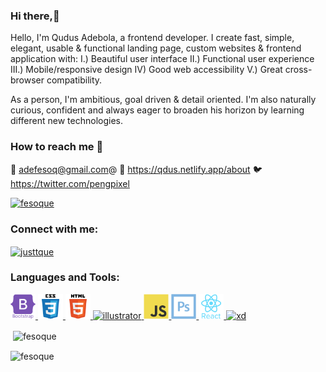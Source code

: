 ### Hi there,👋
Hello,
I'm Qudus Adebola, a frontend developer. I create fast, simple, elegant, usable & functional landing page, custom websites & frontend application with:
I.) Beautiful user interface
II.) Functional user experience
III.) Mobile/responsive design
IV) Good web accessibility
V.) Great cross-browser compatibility.

As a person, I'm ambitious, goal driven & detail oriented. I'm also naturally curious, confident and always eager to broaden his horizon by learning different new technologies.


### How to reach me 👀

 📧  adefesoq@gmail.com@
 🔗  https://qdus.netlify.app/about
 🐦  https://twitter.com/pengpixel
 
<p align="left"> <a href="https://github.com/ryo-ma/github-profile-trophy"><img src="https://github-profile-trophy.vercel.app/?username=fesoque" alt="fesoque" /></a> </p>

<h3 align="left">Connect with me:</h3>
<p align="left">
<a href="https://twitter.com/justtque" target="blank"><img align="center" src="https://raw.githubusercontent.com/rahuldkjain/github-profile-readme-generator/master/src/images/icons/Social/twitter.svg" alt="justtque" height="30" width="40" /></a>
</p>

<h3 align="left">Languages and Tools:</h3>
<p align="left"> <a href="https://getbootstrap.com" target="_blank"> <img src="https://raw.githubusercontent.com/devicons/devicon/master/icons/bootstrap/bootstrap-plain-wordmark.svg" alt="bootstrap" width="40" height="40"/> </a> <a href="https://www.w3schools.com/css/" target="_blank"> <img src="https://raw.githubusercontent.com/devicons/devicon/master/icons/css3/css3-original-wordmark.svg" alt="css3" width="40" height="40"/> </a> <a href="https://www.w3.org/html/" target="_blank"> <img src="https://raw.githubusercontent.com/devicons/devicon/master/icons/html5/html5-original-wordmark.svg" alt="html5" width="40" height="40"/> </a> <a href="https://www.adobe.com/in/products/illustrator.html" target="_blank"> <img src="https://www.vectorlogo.zone/logos/adobe_illustrator/adobe_illustrator-icon.svg" alt="illustrator" width="40" height="40"/> </a> <a href="https://developer.mozilla.org/en-US/docs/Web/JavaScript" target="_blank"> <img src="https://raw.githubusercontent.com/devicons/devicon/master/icons/javascript/javascript-original.svg" alt="javascript" width="40" height="40"/> </a> <a href="https://www.photoshop.com/en" target="_blank"> <img src="https://raw.githubusercontent.com/devicons/devicon/master/icons/photoshop/photoshop-line.svg" alt="photoshop" width="40" height="40"/> </a> <a href="https://reactjs.org/" target="_blank"> <img src="https://raw.githubusercontent.com/devicons/devicon/master/icons/react/react-original-wordmark.svg" alt="react" width="40" height="40"/> </a> <a href="https://www.adobe.com/products/xd.html" target="_blank"> <img src="https://cdn.worldvectorlogo.com/logos/adobe-xd.svg" alt="xd" width="40" height="40"/> </a> </p>

<p>&nbsp;<img align="center" src="https://github-readme-stats.vercel.app/api?username=fesoque&show_icons=true&locale=en" alt="fesoque" /></p>

<p><img align="center" src="https://github-readme-streak-stats.herokuapp.com/?user=fesoque&" alt="fesoque" /></p>

